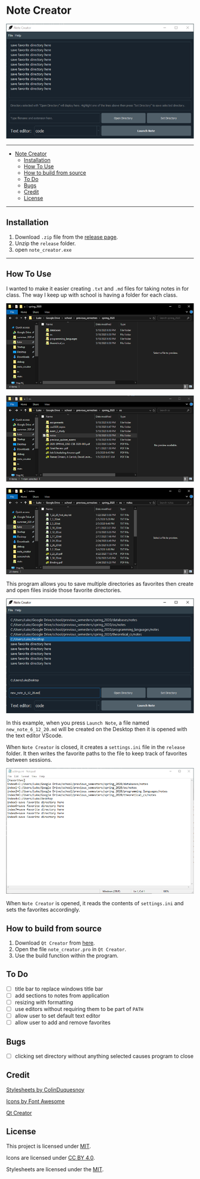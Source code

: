 # Note Creator

![screenshot without modifications to application](./screenshots/window_unmodified.PNG)

---

- [Note Creator](#note-creator)
  - [Installation](#installation)
  - [How To Use](#how-to-use)
  - [How to build from source](#how-to-build-from-source)
  - [To Do](#to-do)
  - [Bugs](#bugs)
  - [Credit](#credit)
  - [License](#license)

---

## Installation

1. Download `.zip` file from the [release page](https://github.com/LewkyB/Note_Creator/releases/tag/1.0).
2. Unzip the `release` folder.
3. open `note_creator.exe`

---

## How To Use

I wanted to make it easier creating `.txt` and `.md` files for taking notes in for class. The way I keep up with school is having a folder for each class.

![class folders](./screenshots/class_folders.PNG)

![class folders](./screenshots/inside_class_folder.PNG)

![class folders](./screenshots/inside_notes_folder.PNG)

This program allows you to save multiple directories as favorites then create and open files inside those favorite directories.

![class folders](./screenshots/loaded_favorites.PNG)

In this example, when you press `Launch Note`, a file named `new_note_6_12_20.md` will be created on the Desktop then it is opened with the text editor VScode.

When `Note Creator` is closed, it creates a `settings.ini` file in the `release` folder. It then writes the favorite paths to the file to keep track of favorites between sessions.

![class folders](./screenshots/settings_ini.PNG)

When `Note Creator` is opened, it reads the contents of `settings.ini` and sets the favorites accordingly. 

## How to build from source

1. Download `Qt Creator` from [here](https://www.qt.io/product/development-tools).
2. Open the file `note_creator.pro` in `Qt Creator`.
3. Use the build function within the program.

## To Do

- [ ] title bar to replace windows title bar
- [ ] add sections to notes from application
- [ ] resizing with formatting
- [ ] use editors without requiring them to be part of `PATH`
- [ ] allow user to set default text editor
- [ ] allow user to add and remove favorites

## Bugs

- [ ] clicking set directory without anything selected causes program to close 

## Credit

[Stylesheets by ColinDuquesnoy](https://github.com/ColinDuquesnoy/QDarkStyleSheet)

[Icons by Font Awesome](https://github.com/FortAwesome/Font-Awesome)

[Qt Creator](https://www.qt.io/product/development-tools)

## License

This project is licensed under [MIT](https://choosealicense.com/licenses/mit/).

Icons are licensed under [CC BY 4.0](https://creativecommons.org/licenses/by/4.0/).

Stylesheets are licensed under the [MIT](https://choosealicense.com/licenses/mit/).
